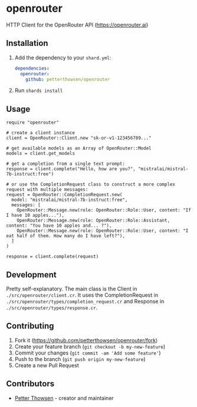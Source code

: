 # openrouter

HTTP Client for the OpenRouter API (https://openrouter.ai)

## Installation

1. Add the dependency to your `shard.yml`:

   ```yaml
   dependencies:
     openrouter:
       github: petterthowsen/openrouter
   ```

2. Run `shards install`

## Usage

```crystal
require "openrouter"

# create a client instance
client = OpenRouter::Client.new "sk-or-v1-123456789..."

# get available models as an Array of OpenRouter::Model 
models = client.get_models

# get a completion from a single text prompt:
response = client.complete("Hello, how are you?", "mistralai/mistral-7b-instruct:free")

# or use the CompletionRequest class to construct a more complex request with multiple messages:
request = OpenRouter::CompletionRequest.new(
  model: "mistralai/mistral-7b-instruct:free",
  messages: [
    OpenRouter::Message.new(role: OpenRouter::Role::User, content: "If I have 10 apples..."),
    OpenRouter::Message.new(role: OpenRouter::Role::Assistant, content: "You have 10 apples and... ?"),
    OpenRouter::Message.new(role: OpenRouter::Role::User, content: "I eat half of them. How many do I have left?"),
  ]
)

response = client.complete(request)

```

## Development

Pretty self-explanatory. The main class is the Client in `./src/openrouter/client.cr`.
It uses the CompletionRequest in `./src/openrouter/types/completion_request.cr` and Response in `./src/openrouter/types/response.cr`.

## Contributing

1. Fork it (<https://github.com/petterthowsen/openrouter/fork>)
2. Create your feature branch (`git checkout -b my-new-feature`)
3. Commit your changes (`git commit -am 'Add some feature'`)
4. Push to the branch (`git push origin my-new-feature`)
5. Create a new Pull Request

## Contributors

- [Petter Thowsen](https://github.com/petterthowsen) - creator and maintainer
